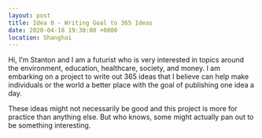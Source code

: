 ```yaml
---
layout: post
title: Idea 0 - Writing Goal to 365 Ideas
date: 2020-04-18 19:30:00 +0800
location: Shanghai
---
```


Hi, I’m Stanton and I am a futurist who is very interested in topics around the environment, education, healthcare, society, and money. I am embarking on a project to write out 365 ideas that I believe can help make individuals or the world a better place with the goal of publishing one idea a day. 

These ideas might not necessarily be good and this project is more for practice than anything else. But who knows, some might actually pan out to be something interesting.
